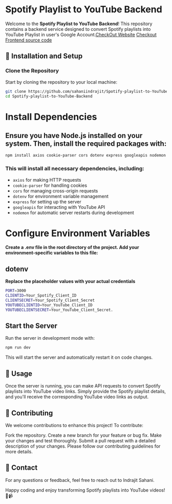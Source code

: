 
# Spotify Playlist to YouTube Backend

Welcome to the **Spotify Playlist to YouTube Backend**! This repository contains a backend service designed to convert Spotify playlists into YouTube Playlist in user's Google Account.[CheckOut Website](https://spotify-playlist-to-youtube-frontend.onrender.com)
[Checkout Frontend source code](https://github.com/sahaniindrajit/Spotify-playlist-to-YouTube-Frontend)


## 🚀 Installation and Setup

### Clone the Repository

Start by cloning the repository to your local machine:

```bash
git clone https://github.com/sahaniindrajit/Spotify-playlist-to-YouTube-Backend.git
cd Spotify-playlist-to-YouTube-Backend
```
# Install Dependencies
## Ensure you have Node.js installed on your system. Then, install the required packages with:

```bash
npm install axios cookie-parser cors dotenv express googleapis nodemon
```
### This will install all necessary dependencies, including:
+ `axios` for making HTTP requests
+ `cookie-parser` for handling cookies
+ `cors` for managing cross-origin requests
+ `dotenv` for environment variable management
+ `express` for setting up the server
+ `googleapis` for interacting with YouTube API
+ `nodemon` for automatic server restarts during development
# Configure Environment Variables
**Create a .env file in the root directory of the project. Add your environment-specific variables to this file:**

## dotenv
**Replace the placeholder values with your actual credentials**
```bash
PORT=3000
CLIENTID=Your_Spotify_Client_ID
CLIENTSECRET=Your_Spotify_Client_Secret
YOUTUBECLIENTID=Your_YouTube_Client_ID
YOUTUBECLIENTSECRET=Your_YouTube_Client_Secret.
```

## Start the Server
Run the server in development mode with:
```bash
npm run dev
```
This will start the server and automatically restart it on code changes.

## 🎉 Usage
Once the server is running, you can make API requests to convert Spotify playlists into YouTube video links. Simply provide the Spotify playlist details, and you'll receive the corresponding YouTube video links as output.

## 🤝 Contributing
We welcome contributions to enhance this project! To contribute:

Fork the repository.
Create a new branch for your feature or bug fix.
Make your changes and test thoroughly.
Submit a pull request with a detailed description of your changes.
Please follow our contributing guidelines for more details.

## 💬 Contact
For any questions or feedback, feel free to reach out to Indrajit Sahani.

Happy coding and enjoy transforming Spotify playlists into YouTube videos! 🎵📹
